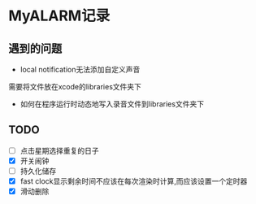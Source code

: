 # MyALARM记录



## 遇到的问题

- local notification无法添加自定义声音	

需要将文件放在xcode的libraries文件夹下

- 如何在程序运行时动态地写入录音文件到libraries文件夹下

## TODO
- [ ] 点击星期选择重复的日子
- [x] 开关闹钟
- [ ] 持久化储存
- [x] fast clock显示剩余时间不应该在每次渲染时计算,而应该设置一个定时器
- [x] 滑动删除

